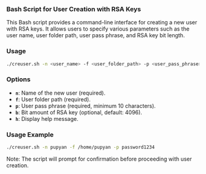 ### **Bash Script for User Creation with RSA Keys**

This Bash script provides a command-line interface for creating a new user with RSA keys. It allows users to specify various parameters such as the user name, user folder path, user pass phrase, and RSA key bit length.

### Usage

```bash
./creuser.sh -n <user_name> -f <user_folder_path> -p <user_pass_phrase> -b <rsa_key_bit_length>
```

### Options

- **`n`**: Name of the new user (required).
- **`f`**: User folder path (required).
- **`p`**: User pass phrase (required, minimum 10 characters).
- **`b`**: Bit amount of RSA key (optional, default: 4096).
- **`h`**: Display help message.

### Usage Example

```bash
./creuser.sh -n pupyan -f /home/pupyan -p password1234
```

Note: The script will prompt for confirmation before proceeding with user creation.
